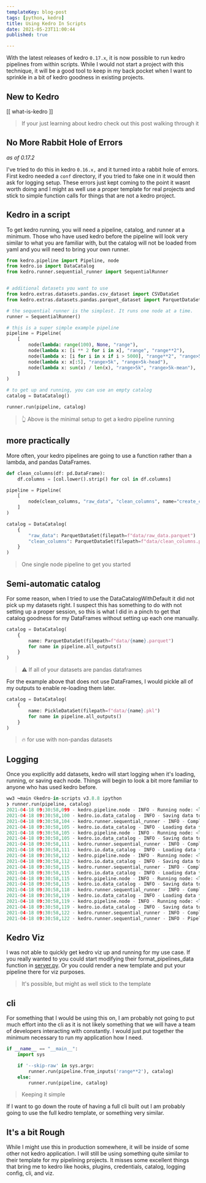 ```yaml
---
templateKey: blog-post
tags: [python, kedro]
title: Using Kedro In Scripts
date: 2021-05-23T11:00:44
published: true

---
```


With the latest releases of kedro `0.17.x`, it is now possible to run kedro
pipelines from within scripts.  While I would not start a project with this
technique, it will be a good tool to keep in my back pocket when I want to
sprinkle in a bit of kedro goodness in existing projects.

## New to Kedro

[[ what-is-kedro ]]

> If your just learning about kedro check out this post walking through it

## No More Rabbit Hole of Errors

_as of 0.17.2_

I've tried to do this in kedro `0.16.x,` and it turned into a rabbit hole of
errors.  First kedro needed a `conf` directory, if you tried to fake one in it
would then ask for logging setup.  These errors just kept coming to the point
it wasnt worth doing and I might as well use a proper template for real
projects and stick to simple function calls for things that are not a kedro
project.

## Kedro in a script

To get kedro running, you will need a pipeline, catalog, and
runner at a minimum.  Those who have used kedro before the pipeline will
look very similar to what you are familiar with, but the catalog will not be
loaded from yaml and you will need to bring your own runner.

``` python
from kedro.pipeline import Pipeline, node
from kedro.io import DataCatalog
from kedro.runner.sequential_runner import SequentialRunner


# additional datasets you want to use
from kedro.extras.datasets.pandas.csv_dataset import CSVDataSet
from kedro.extras.datasets.pandas.parquet_dataset import ParquetDataSet

# the sequential runner is the simplest. It runs one node at a time.
runner = SequentialRunner()

# this is a super simple example pipeline
pipeline = Pipeline(
    [
        node(lambda: range(100), None, "range"),
        node(lambda x: [i ** 2 for i in x], "range", "range**2"),
        node(lambda x: [i for i in x if i > 5000], "range**2", "range>5k"),
        node(lambda x: x[:5], "range>5k", "range>5k-head"),
        node(lambda x: sum(x) / len(x), "range>5k", "range>5k-mean"),
    ]
)

# to get up and running, you can use an empty catalog
catalog = DataCatalog()

runner.run(pipeline, catalog)
```

> 👆 Above is the minimal setup to get a kedro pipeline running

## more practically

More often, your kedro pipelines are going to use a function rather than a
lambda, and pandas DataFrames.

``` python
def clean_columns(df: pd.DataFrame):
    df.columns = [col.lower().strip() for col in df.columns]

pipeline = Pipeline(
    [
        node(clean_columns, "raw_data", "clean_columns", name="create_clean_columns"),
    ]
)

catalog = DataCatalog(
    {
        "raw_data": ParquetDataSet(filepath=f"data/raw_data.parquet")
        "clean_columns": ParquetDataSet(filepath=f"data/clean_columns.parquet")
    }
)
```

> One single node pipeline to get you started

## Semi-automatic catalog

For some reason, when I tried to use the DataCatalogWithDefault it did not pick
up my datasets right.  I suspect this has something to do with not setting up a
proper session, so this is what I did in a pinch to get that catalog goodness
for my DataFrames without setting up each one manually.

``` python
catalog = DataCatalog(
    {
        name: ParquetDataSet(filepath=f"data/{name}.parquet")
        for name in pipeline.all_outputs()
    }
)
```

> ⚠ If all of your datasets are pandas dataframes

For the example above that does not use DataFrames, I would pickle all of my
outputs to enable re-loading them later.

``` python
catalog = DataCatalog(
    {
        name: PickleDataSet(filepath=f"data/{name}.pkl")
        for name in pipeline.all_outputs()
    }
)
```

> 🔥 for use with non-pandas datasets

## Logging

Once you explicitly add datasets, kedro will start logging when it's
loading, running, or saving each node.  Things will begin to look a
bit more familiar to anyone who has used kedro before.

``` python
ww3 ↪main ©kedro-in-scripts v3.8.8 ipython
❯ runner.run(pipeline, catalog)
2021-04-18 09:30:58,099 - kedro.pipeline.node - INFO - Running node: <lambda>(None) -> [range]
2021-04-18 09:30:58,100 - kedro.io.data_catalog - INFO - Saving data to `range` (PickleDataSet)...
2021-04-18 09:30:58,104 - kedro.runner.sequential_runner - INFO - Completed 1 out of 5 tasks
2021-04-18 09:30:58,105 - kedro.io.data_catalog - INFO - Loading data from `range` (PickleDataSet)...
2021-04-18 09:30:58,105 - kedro.pipeline.node - INFO - Running node: <lambda>([range]) -> [range**2]
2021-04-18 09:30:58,105 - kedro.io.data_catalog - INFO - Saving data to `range**2` (PickleDataSet)...
2021-04-18 09:30:58,111 - kedro.runner.sequential_runner - INFO - Completed 2 out of 5 tasks
2021-04-18 09:30:58,111 - kedro.io.data_catalog - INFO - Loading data from `range**2` (PickleDataSet)...
2021-04-18 09:30:58,112 - kedro.pipeline.node - INFO - Running node: <lambda>([range**2]) -> [range>5k]
2021-04-18 09:30:58,112 - kedro.io.data_catalog - INFO - Saving data to `range>5k` (PickleDataSet)...
2021-04-18 09:30:58,115 - kedro.runner.sequential_runner - INFO - Completed 3 out of 5 tasks
2021-04-18 09:30:58,115 - kedro.io.data_catalog - INFO - Loading data from `range>5k` (PickleDataSet)...
2021-04-18 09:30:58,115 - kedro.pipeline.node - INFO - Running node: <lambda>([range>5k]) -> [range>5k-mean]
2021-04-18 09:30:58,115 - kedro.io.data_catalog - INFO - Saving data to `range>5k-mean` (PickleDataSet)...
2021-04-18 09:30:58,118 - kedro.runner.sequential_runner - INFO - Completed 4 out of 5 tasks
2021-04-18 09:30:58,119 - kedro.io.data_catalog - INFO - Loading data from `range>5k` (PickleDataSet)...
2021-04-18 09:30:58,119 - kedro.pipeline.node - INFO - Running node: <lambda>([range>5k]) -> [range>5k-head]
2021-04-18 09:30:58,119 - kedro.io.data_catalog - INFO - Saving data to `range>5k-head` (PickleDataSet)...
2021-04-18 09:30:58,122 - kedro.runner.sequential_runner - INFO - Completed 5 out of 5 tasks
2021-04-18 09:30:58,122 - kedro.runner.sequential_runner - INFO - Pipeline execution completed successfully.
```

## Kedro Viz

I was not able to quickly get kedro viz up and running for my use case.  If you
really wanted to you could start modifying their format_pipelines_data function
in
[server.py](https://github.com/kedro-org/kedro-viz/blob/main/package/kedro_viz/server.py).
Or you could render a new template and put your pipeline there for viz
purposes.

> It's possible, but might as well stick to the template

## cli

For something that I would be using this on, I am probably not going to put much
effort into the cli as it is not likely something that we will have a
team of developers interacting with constantly.  I would just put together the
minimum necessary to run my application how I need.

``` python
if __name__ == "__main__":
    import sys

    if '--skip-raw' in sys.argv:
        runner.run(pipeline.from_inputs('range**2'), catalog)
    else:
        runner.run(pipeline, catalog)

```

> Keeping it simple

If I want to go down the route of having a full cli built out I am probably
going to use the full kedro template, or something very similar.

## It's a bit Rough

While I might use this in production somewhere, it will be inside of some
other not kedro application. I will still be using something quite similar to
their template for my pipelining projects.  It misses some excellent
things that bring me to kedro like hooks, plugins, credentials, catalog,
logging config, cli, and viz.
